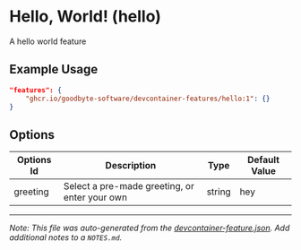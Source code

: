 
# Hello, World! (hello)

A hello world feature

## Example Usage

```json
"features": {
    "ghcr.io/goodbyte-software/devcontainer-features/hello:1": {}
}
```

## Options

| Options Id | Description | Type | Default Value |
|-----|-----|-----|-----|
| greeting | Select a pre-made greeting, or enter your own | string | hey |



---

_Note: This file was auto-generated from the [devcontainer-feature.json](https://github.com/goodbyte-software/devcontainer-features/blob/main/src/hello/devcontainer-feature.json).  Add additional notes to a `NOTES.md`._
